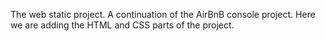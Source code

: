 The web static project. A continuation of the AirBnB console project.
Here we are adding the HTML and CSS parts of the project.
